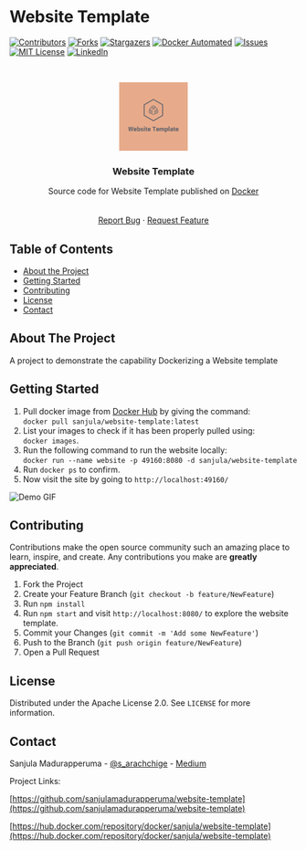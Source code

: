 # Website Template

<!-- Project Website Template -->
<!--
*** This README uses markdown "reference style" links for readability.
*** Reference links are enclosed in brackets [ ] instead of parentheses ( ).
*** See the bottom of this document for the declaration of the reference variables
*** for contributors-url, forks-url, etc. This is an optional, concise syntax you may use.
*** https://www.markdownguide.org/basic-syntax/#reference-style-links
-->

[![Contributors][contributors-shield]][contributors-url]
[![Forks][forks-shield]][forks-url]
[![Stargazers][stars-shield]][stars-url]
[![Docker Automated][docker-automated]][docker-url]
[![Issues][issues-shield]][issues-url]
[![MIT License][license-shield]][license-url]
[![LinkedIn][linkedin-shield]][linkedin-url]

<!-- PROJECT LOGO -->
<br />

<p align="center">
  <a href="https://github.com/sanjulamadurapperuma/website-template">
    <img src="views/img/logo.png" alt="Logo" width="120" height="120">
  </a>


  <h3 align="center">Website Template</h3>

  <p align="center">
    Source code for Website Template published on <a href="https://hub.docker.com/repository/docker/sanjula/website-template">Docker</a>
    <br />
    <!--<a href=""><strong>Explore the docs »</strong></a>-->
    <br />
    <br />
    <!--<a href="https://github.com/sanjulamadurapperuma/website-template">View Demo</a>-->
    <a href="https://github.com/sanjulamadurapperuma/website-template/issues">Report Bug</a>
    ·
    <a href="https://github.com/sanjulamadurapperuma/website-template/issues">Request Feature</a>
  </p>

</p>

<!-- TABLE OF CONTENTS -->

## Table of Contents

- [About the Project](#about-the-project)
- [Getting Started](#getting-started)
- [Contributing](#contributing)
- [License](#license)
- [Contact](#contact)

<!-- ABOUT THE PROJECT -->

## About The Project

<!--
[![Product Name Screen Shot][product-screenshot]](https://example.com)
-->

A project to demonstrate the capability Dockerizing a Website template

<!-- GETTING STARTED -->

## Getting Started

1. Pull docker image from <a href="https://hub.docker.com/repository/docker/sanjula/website-template">Docker Hub</a> by giving the command:
    <br />
    `docker pull sanjula/website-template:latest`
2. List your images to check if it has been properly pulled using: <br/>
    `docker images`.
3. Run the following command to run the website locally: <br/>
    `docker run --name website -p 49160:8080 -d sanjula/website-template`
4. Run `docker ps` to confirm.
5. Now visit the site by going to `http://localhost:49160/`

![Demo GIF](views/img/demo/demo.gif)

<!-- CONTRIBUTING -->

## Contributing

Contributions make the open source community such an amazing place to learn, inspire, and create. Any contributions you make are **greatly appreciated**.

1. Fork the Project
2. Create your Feature Branch (`git checkout -b feature/NewFeature`)
3. Run `npm install`
4. Run `npm start` and visit `http://localhost:8080/` to explore the website template.
3. Commit your Changes (`git commit -m 'Add some NewFeature'`)
4. Push to the Branch (`git push origin feature/NewFeature`)
5. Open a Pull Request

<!-- LICENSE -->

## License

Distributed under the Apache License 2.0. See `LICENSE` for more information.

<!-- CONTACT -->

## Contact

Sanjula Madurapperuma - [@s_arachchige](https://twitter.com/s_arachchige) - [Medium](https://medium.com/@sanjulamadurapperuma)

Project Links: 

[https://github.com/sanjulamadurapperuma/website-template](https://github.com/sanjulamadurapperuma/website-template)

[https://hub.docker.com/repository/docker/sanjula/website-template](https://hub.docker.com/repository/docker/sanjula/website-template)

<!-- MARKDOWN LINKS & IMAGES -->

[contributors-shield]: https://img.shields.io/github/contributors/sanjulamadurapperuma/website-template.svg?style=flat-square
[contributors-url]: https://github.com/sanjulamadurapperuma/website-template/graphs/contributors
[forks-shield]: https://img.shields.io/github/forks/sanjulamadurapperuma/website-template.svg?style=flat-square
[forks-url]: https://github.com/sanjulamadurapperuma/website-template/network/members
[stars-shield]: https://img.shields.io/github/stars/sanjulamadurapperuma/website-template.svg?style=flat-square
[stars-url]: https://github.com/sanjulamadurapperuma/website-template/stargazers
[issues-shield]: https://img.shields.io/github/issues/sanjulamadurapperuma/website-template.svg?style=flat-square
[issues-url]: https://github.com/sanjulamadurapperuma/website-template/issues
[license-shield]: https://img.shields.io/github/license/sanjulamadurapperuma/website-template.svg?style=flat-square
[license-url]: https://github.com/sanjulamadurapperuma/website-template/blob/master/LICENSE
[linkedin-shield]: https://img.shields.io/badge/-LinkedIn-black.svg?style=flat-square&logo=linkedin&colorB=555
[docker-automated]: https://img.shields.io/docker/automated/sanjulamadurapperuma/website-template
[docker-url]: https://hub.docker.com/repository/docker/sanjula/website-template
[linkedin-url]: https://www.linkedin.com/in/sanjula-madurapperuma/